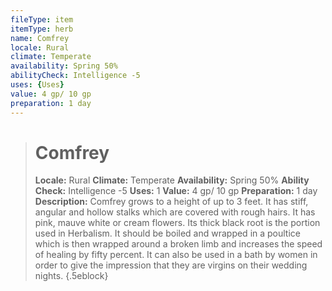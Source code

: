 ```yaml
---
fileType: item
itemType: herb
name: Comfrey
locale: Rural
climate: Temperate
availability: Spring 50%
abilityCheck: Intelligence -5
uses: {Uses}
value: 4 gp/ 10 gp
preparation: 1 day
---
```

>#  Comfrey
>
> **Locale:** Rural
> **Climate:** Temperate
> **Availability:** Spring 50%
> **Ability Check:** Intelligence -5
> **Uses:** 1
> **Value:** 4 gp/ 10 gp
> **Preparation:** 1 day
> **Description:** Comfrey grows to a height of up to 3 feet. It has stiff, angular and hollow stalks which are covered with rough hairs. It has pink, mauve white or cream flowers. Its thick black root is the portion used in Herbalism. It should be boiled and wrapped in a poultice which is then wrapped around a broken limb and increases the speed of healing by fifty percent. It can also be used in a bath by women in order to give the impression that they are virgins on their wedding nights.
{.5eblock}

